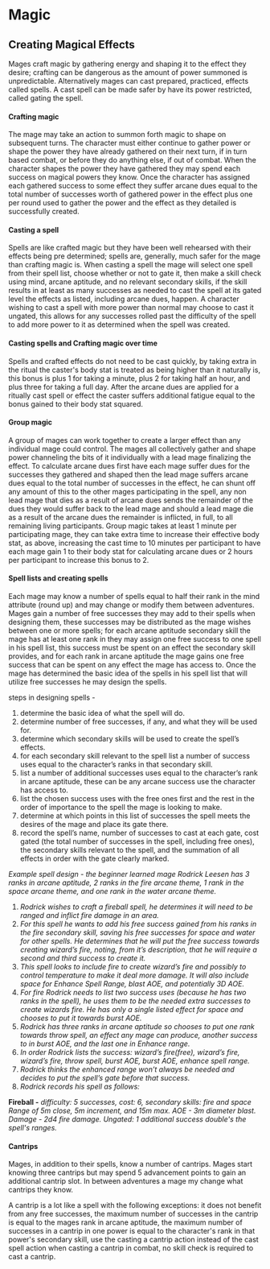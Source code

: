 # Magic

## Creating Magical Effects
Mages craft magic by gathering energy and shaping it to the effect they desire; crafting can be dangerous as the amount of power summoned is unpredictable. Alternatively mages can cast prepared, practiced, effects called spells. A cast spell can be made safer by have its power restricted, called gating the spell.

#### Crafting magic
The mage may take an action to summon forth magic to shape on subsequent turns. The character must either continue to gather power or shape the power they have already gathered on their next turn, if in turn based combat, or before they do anything else, if out of combat. When the character shapes the power they have gathered they may spend each success on magical powers they know. Once the character has assigned each gathered success to some effect they suffer arcane dues equal to the total number of successes worth of gathered power in the effect plus one per round used to gather the power and the effect as they detailed is successfully created.

#### Casting a spell
Spells are like crafted magic but they have been well rehearsed with their effects being pre determined; spells are, generally, much safer for the mage than crafting magic is. When casting a spell the mage will select one spell from their spell list, choose whether or not to gate it, then make a skill check using mind, arcane aptitude, and no relevant secondary skills, if the skill results in at least as many successes as needed to cast the spell at its gated level the effects as listed, including arcane dues, happen. A character wishing to cast a spell with more power than normal may choose to cast it ungated, this allows for any successes rolled past the difficulty of the spell to add more power to it as determined when the spell was created.

#### Casting spells and Crafting magic over time
Spells and crafted effects do not need to be cast quickly, by taking extra in the ritual the caster's body stat is treated as being higher than it naturally is, this bonus is plus 1 for taking a minute, plus 2 for taking half an hour, and plus three for taking a full day. After the arcane dues are applied for a ritually cast spell or effect the caster suffers additional fatigue equal to the bonus gained to their body stat squared.

#### Group magic
A group of mages can work together to create a larger effect than any individual mage could control. The mages all collectively gather and shape power channeling the bits of it individually with a lead mage finalizing the effect. To calculate arcane dues first have each mage suffer dues for the successes they gathered and shaped then the lead mage suffers arcane dues equal to the total number of successes in the effect, he can shunt off any amount of this to the other mages participating in the spell, any non lead mage that dies as a result of arcane dues sends the remainder of the dues they would suffer back to the lead mage and should a lead mage die as a result of the arcane dues the remainder is inflicted, in full, to all remaining living participants. Group magic takes at least 1 minute per participating mage, they can take extra time to increase their effective body stat, as above, increasing the cast time to 10 minutes per participant to have each mage gain 1 to their body stat for calculating arcane dues or 2 hours per participant to increase this bonus to 2.

#### Spell lists and creating spells
Each mage may know a number of spells equal to half their rank in the mind attribute (round up) and may change or modify them between adventures. Mages gain a number of free successes they may add to their spells when designing them, these successes may be distributed as the mage wishes between one or more spells; for each arcane aptitude secondary skill the mage has at least one rank in they may assign one free success to one spell in his spell list, this success must be spent on an effect the secondary skill provides, and for each rank in arcane aptitude the mage gains one free success that can be spent on any effect the mage has access to. Once the mage has determined the basic idea of the spells in his spell list that will utilize free successes he may design the spells.

steps in designing spells -
1. determine the basic idea of what the spell will do.
2. determine number of free successes, if any, and what they will be used for.
3. determine which secondary skills will be used to create the spell’s effects.
4. for each secondary skill relevant to the spell list a number of success uses equal to the character’s ranks in that secondary skill.
5. list a number of additional successes uses equal to the character’s rank in arcane aptitude, these can be any arcane success use the character has access to.
6. list the chosen success uses with the free ones first and the rest in the order of importance to the spell the mage is looking to make.
7. determine at which points in this list of successes the spell meets the desires of the mage and place its gate there.
8. record the spell’s name, number of successes to cast at each gate, cost gated (the total number of successes in the spell, including free ones), the secondary skills relevant to the spell, and the summation of all effects in order with the gate clearly marked.


*Example spell design - the beginner learned mage Rodrick Leesen has 3 ranks in arcane aptitude, 2 ranks in the fire arcane theme, 1 rank in the space arcane theme, and one rank in the water arcane theme.*
1. *Rodrick wishes to craft a fireball spell, he determines it will need to be ranged and inflict fire damage in an area.*
2. *For this spell he wants to add his free success gained from his ranks in the fire secondary skill, saving his free successes for space and water for other spells. He determines that he will put the free success towards creating wizard’s fire, noting, from it’s description, that he will require a second and third success to create it.*
3. *This spell looks to include fire to create wizard’s fire and possibly to control temperature to make it deal more damage. It will also include space for Enhance Spell Range, blast AOE, and potentially 3D AOE.*
4. *For fire Rodrick needs to list two success uses (because he has two ranks in the spell), he uses them to be the needed extra successes to create wizards fire. He has only a single listed effect for space and chooses to put it towards burst AOE.*
5. *Rodrick has three ranks in arcane aptitude so chooses to put one rank towards throw spell, an effect any mage can produce, another success to in burst AOE, and the last one in Enhance range.*
6. *In order Rodrick lists the success: wizard’s fire(free), wizard’s fire, wizard’s fire, throw spell, burst AOE, burst AOE, enhance spell range.*
7. *Rodrick thinks the enhanced range won’t always be needed and decides to put the spell’s gate  before that success.*
8. *Rodrick records his spell as follows:*

  **Fireball -** *difficulty: 5 successes, cost: 6, secondary skills: fire and space
  Range of 5m close, 5m increment, and 15m max.
  AOE - 3m diameter blast.
  Damage - 2d4 fire damage.
  Ungated: 1 additional success double's the spell's ranges.*

#### Cantrips
Mages, in addition to their spells, know a number of cantrips. Mages start knowing three cantrips but may spend 5 advancement points to gain an additional cantrip slot. In between adventures a mage my change what cantrips they know.

A cantrip is a lot like a spell with the following exceptions: it does not benefit from any free successes, the maximum number of successes in the cantrip is equal to the mages rank in arcane aptitude, the maximum number of successes in a cantrip in one power is equal to the character's rank in that power's secondary skill, use the casting a cantrip action instead of the cast spell action when casting a cantrip in combat, no skill check is required to cast a cantrip.

